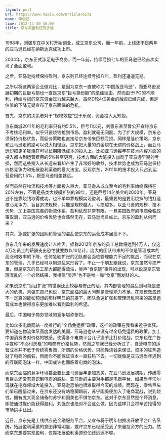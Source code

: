 ```yaml
---
layout: post
url: https://www.huxiu.com/article/6572
name: 李俊超
time: 2012-11-30 16:00
title: 京东离盈利还有多远
---
```

1998年，刘强东在中关村开始创业，成立京东公司，而一年前，上线还不足两年的亚马逊已经在纳斯达克成功上市。

2004年，京东正式涉足电子商务，而一年前，持续亏损七年的亚马逊已经首次实现了全面盈利。

之后，亚马逊持续保持盈利，京东则已经连续亏损八年，盈利还遥遥无期。

之所以将这两家企业做对比，是因为京东一直被称为“中国版亚马逊”，而亚马逊发展初期的巨额亏损也一直是京东“巨亏换份额”的绝佳理由，然而由于IPO的不顺利，持续亏损的京东资金压力越来越大，虽然D轮4亿美金的融资已经完成，但是估值的下降无疑宣布了京东面临的危机。

首先，京东的决策者对于“规模效应”过于乐观，资金投入太短视。

京东商城2011年的毛利率只有约5.5%，巨亏11亿元，刘强东甚至曾公开宣称京东不考核毛利率。似乎只要烧钱抢到市场，盈利就毫无问题。为了扩大规模，京东必须保持价格优势，而低价策略也直接给京东带来巨额亏损。同样是低价策略，京东和亚马逊走的路可以说大相径庭。京东把大量的资金烧在无谓的价格战上，而亚马逊却把更多钱烧在可以长期降低成本的投入上。比如亚马逊每年在技术内容方面的投入都占到运营费用的5%甚至更高，技术方面的大笔投入加剧了亚马逊早期的亏损，然而这些投入从长远来看却产生了非常好的收益，技术优势也成为亚马逊保持价格竞争力和拓展盈利渠道的最大法宝。反观京东，2011年的技术投入只占到运营费用的1.5%，跟亚马逊相差甚远。

然而虽然在物流和技术等方面投入巨大，亚马逊从成立至今的毛利率始终保持在20%左右，不管是品类大规模扩张的98年，还是巨亏14亿美金的2000年。亚马逊不是靠烧钱取得成功，也不单单靠规模实现盈利，最重要的是要用烧掉的钱打造核心竞争力，盲目追求规模，只能是规模越大，亏损越多。以亚马逊的规模、技术优势，加上美国完善的物流体系，盈利依然非常有限，一旦美国政府的电商免税政策取消，亚马逊的价格优势也会荡然无存，亚马逊尚且如此，京东的盈利从何而来？

其次，急速扩张的团队和管理的混乱使京东的运营成本居高不下。

京东几年来的发展速度让人咋舌，据称2012年京东的员工总数将达到4万人，仅这4万名员工的薪酬支出恐怕就要数以10亿计，庞大的团队带来的不仅是管理成本的高涨和效率的下降，任何急剧扩张的团队都会面临管理能力不足的挑战，而现在京东的管理，几乎已经可以用混乱来形容了。不止一个朋友跟我说，京东虽然亏损严重，但是京东的员工却大都肥得流油，吴声“食京链”事件的出现，可以说是京东管理混乱的一个必然结果，我相信“吴声”也不是唯一靠“食京”而发财的人。

如果说京东“盲目扩张”的错误还比较容易修正的话，其内部管理的混乱则可能是更大的危机，刘强东自己也说，京东面临的最大问题是管理能力不足。在规模效应还不一定真的能如预想的那样明显的前提下，团队急速扩张和管理混乱带来的高昂运营成本也使得京东更加难以看到盈利的希望。

最后，中国电子商务领域的竞争堪称惨烈。

比如众多电商网站一度推行的“全场免运费”政策，这样的政策在我看来近乎疯狂。要知道在物流体系高度发达的美国，亚马逊也从来没有过全场免运费的政策。加上中国消费者对价格的敏感，使得各个电商平台几乎逢节比打价格战，京东也在广告中宣称“不必付房租”的电商有价格优势，然而之前我已经分析过了，自营电商的运营成本并不低于传统零售商，所谓的价格优势，只能靠烧钱来保证。资本的狂热造就了电商的疯狂，然而你不能保证资本一直狂热下去。一切就像是亚马逊当年遇到的互联网泡沫一样，中国或许也面临着电商的泡沫。

而京东面临的竞争环境甚至要比亚马逊当年更加恶劣，在亚马逊发展初期，传统零售巨头还没有意识到电商的威胁，亚马逊的主要对手都是电商平台，如果当年沃尔玛就在电商领域大笔投入，亚马逊恐怕也很难取得今天的成绩。而现在，零售巨头们早已醒悟过来，在京东还没有站稳脚跟前，苏宁国美便加入了电商混战，说到烧钱，拥有庞大现金储备的苏宁和国美也不惧怕京东。这对于京东显然是个坏消息，即使通过提价能获得盈利，刘强东也绝对不会这么做。因为这样只会将辛苦抢得的市场拱手让出。.

近日，京东先是上线供应链金融服务平台，又宣布将于明年初推出开放平台广告系统，拓展盈利渠道的意图非常明显，或许京东已经感受到了来自投资方的压力。然而京东想要实现盈利，仅靠拓展盈利渠道恐怕还远远不够。

